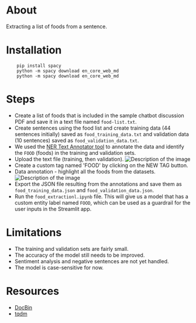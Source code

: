 # About
Extracting a list of foods from a sentence.

# Installation
```
    pip install spacy
    python -m spacy download en_core_web_md  
    python -m spacy download en_core_web_md  
```

# Steps
- Create a list of foods that is included in the sample chatbot discussion PDF and save it in a text file named `food-list.txt`.
- Create sentences using the food list and create training data (44 sentences initially) saved as `food_training_data.txt` and validation data (10 sentences) saved as `food_validation_data.txt`.
- We used the [NER Text Annotator tool](https://tecoholic.github.io/ner-annotator/) to annotate the data and identify the `FOOD` (foods) in the training and validation sets.
- Upload the text file (training, then validation).
![Description of the image](images/file_upload.jpg)
- Create a custom tag named 'FOOD' by clicking on the NEW TAG button. 
- Data annotation - highlight all the foods from the datasets.
![Description of the image](images/text_annotation.jpg)
- Export the JSON file resulting from the annotations and save them as `food_training_data.json` and `food_validation_data.json`.
- Run the `food_extractionl.ipynb` file. This will give us a model that has a custom entity label named `FOOD`, which can be used as a guardrail for the user inputs in the Streamlit app.

# Limitations
- The training and validation sets are fairly small.
- The accuracy of the model still needs to be improved.
- Sentiment analysis and negative sentences are not yet handled.
- The model is case-sensitive for now.

# Resources
- [DocBin](https://spacy.io/api/docbin/)
- [tqdm](https://tqdm.github.io/)

